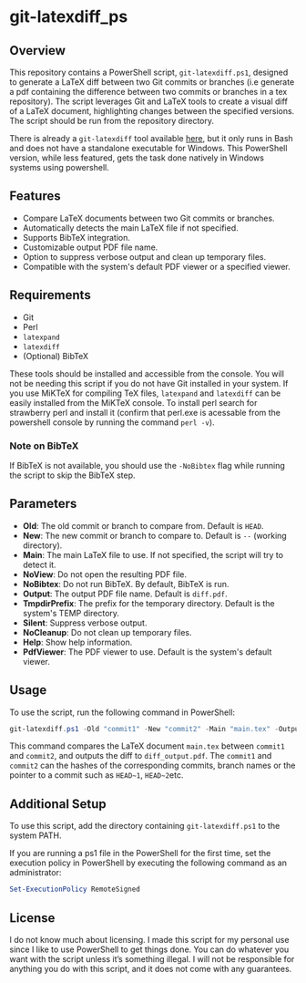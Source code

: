 # git-latexdiff_ps

## Overview

This repository contains a PowerShell script, `git-latexdiff.ps1`, designed to generate a LaTeX diff between two Git commits or branches (i.e generate a pdf containing the difference between two commits or branches in a tex repository). The script leverages Git and LaTeX tools to create a visual diff of a LaTeX document, highlighting changes between the specified versions. The script should be run from the repository directory.

There is already a `git-latexdiff` tool available [here](https://gitlab.com/git-latexdiff/git-latexdiff), but it only runs in Bash and does not have a standalone executable for Windows. This PowerShell version, while less featured, gets the task done natively in Windows systems using powershell.

## Features

- Compare LaTeX documents between two Git commits or branches.
- Automatically detects the main LaTeX file if not specified.
- Supports BibTeX integration.
- Customizable output PDF file name.
- Option to suppress verbose output and clean up temporary files.
- Compatible with the system's default PDF viewer or a specified viewer.

## Requirements

- Git
- Perl
- `latexpand`
- `latexdiff`
- (Optional) BibTeX

These tools should be installed and accessible from the console. You will not be needing this script if you do not have Git installed in your system. If you use MiKTeX for compiling TeX files, `latexpand` and `latexdiff` can be easily installed from the MiKTeX console. To install perl search for strawberry perl and install it (confirm that perl.exe is acessable from the powershell console by running the command `perl -v`).

### Note on BibTeX

If BibTeX is not available, you should use the `-NoBibtex` flag while running the script to skip the BibTeX step.

## Parameters

- **Old**: The old commit or branch to compare from. Default is `HEAD`.
- **New**: The new commit or branch to compare to. Default is `--` (working directory).
- **Main**: The main LaTeX file to use. If not specified, the script will try to detect it.
- **NoView**: Do not open the resulting PDF file.
- **NoBibtex**: Do not run BibTeX. By default, BibTeX is run.
- **Output**: The output PDF file name. Default is `diff.pdf`.
- **TmpdirPrefix**: The prefix for the temporary directory. Default is the system's TEMP directory.
- **Silent**: Suppress verbose output.
- **NoCleanup**: Do not clean up temporary files.
- **Help**: Show help information.
- **PdfViewer**: The PDF viewer to use. Default is the system's default viewer.

## Usage

To use the script, run the following command in PowerShell:

```powershell
git-latexdiff.ps1 -Old "commit1" -New "commit2" -Main "main.tex" -Output "diff_output.pdf"
```
This command compares the LaTeX document `main.tex` between `commit1` and `commit2`, and outputs the diff to `diff_output.pdf`. The `commit1` and `commit2` can the hashes of the corresponding commits, branch names or the pointer to a commit such as `HEAD~1`, `HEAD~2`etc.

## Additional Setup

To use this script, add the directory containing `git-latexdiff.ps1` to the system PATH. 

If you are running a ps1 file in the PowerShell for the first time, set the execution policy in PowerShell by executing the following command as an administrator:

```powershell
Set-ExecutionPolicy RemoteSigned
```

## License

I do not know much about licensing. I made this script for my personal use since I like to use PowerShell to get things done. You can do whatever you want with the script unless it’s something illegal. I will not be responsible for anything you do with this script, and it does not come with any guarantees.
